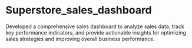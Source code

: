 # Superstore_sales_dashboard
Developed a comprehensive sales dashboard to analyze sales data, track key performance indicators, and provide actionable insights for optimizing sales strategies and improving overall business performance.

